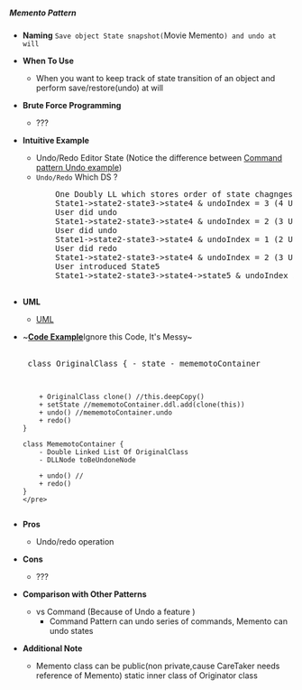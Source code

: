 ##### Memento Pattern
- **Naming** `Save object State snapshot(`Movie Memento`) and undo at will`
- **When To Use**
    - When you want to keep track of state transition of an object and perform save/restore(undo) at will    
- **Brute Force Programming**
    - ???
- **Intuitive Example**
    - Undo/Redo Editor State (Notice the difference between [Command pattern Undo example](../Command/README.md))
    - `Undo/Redo` Which DS ?
      <pre>
          One Doubly LL which stores order of state chagnges & a index maintaining which is the next element which is ready for undone
          State1->state2-state3->state4 & undoIndex = 3 (4 Undo possible, No Redo possible)
          User did undo
          State1->state2-state3->state4 & undoIndex = 2 (3 Undo possible, 1 Redo possible now)
          User did undo
          State1->state2-state3->state4 & undoIndex = 1 (2 Undo possible, 2 Redo possible now)
          User did redo
          State1->state2-state3->state4 & undoIndex = 2 (3 Undo possible, 1 Redo possible now)
          User introduced State5
          State1->state2-state3->state4->state5 & undoIndex is reset to last= 4 (5 Undo possible, No Redo possible now)  
        </pre>
- **UML**
    - [UML](UML.puml)
- ~[**Code Example**](./example)Ignore this Code, It's Messy~<br>    
      <pre>
      class OriginalClass {
          - state
          - mememotoContainer
  
          + OriginalClass clone() //this.deepCopy()
          + setState //mememotoContainer.ddl.add(clone(this))
          + undo() //mememotoContainer.undo
          + redo()
      }

      class MememotoContainer {
          - Double Linked List Of OriginalClass
          - DLLNode toBeUndoneNode

          + undo() //
          + redo()
      }
      </pre>
- **Pros**
    - Undo/redo operation
- **Cons**
    - ???
- **Comparison with Other Patterns**
    - vs Command (Because of Undo a feature )
        -  Command Pattern can undo series of commands, Memento can undo states
- **Additional Note**
    - Memento class can be public(non private,cause CareTaker needs reference of Memento) static inner class of Originator class 
